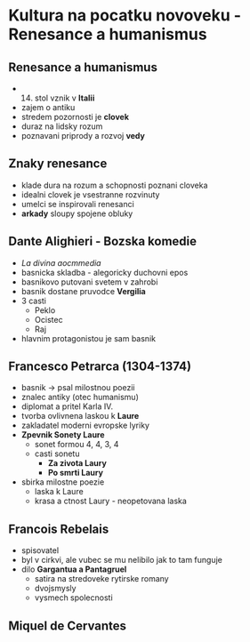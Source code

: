 

# Kultura na pocatku novoveku - Renesance a humanismus

## Renesance a humanismus

- 14. stol vznik v **Italii**
- zajem o antiku
- stredem pozornosti je **clovek**
- duraz na lidsky rozum
- poznavani priprody a rozvoj **vedy** 

## Znaky renesance

- klade dura na rozum a schopnosti poznani cloveka
- idealni clovek je vsestranne rozvinuty
- umelci se inspirovali renesanci
- **arkady** sloupy spojene obluky

## Dante Alighieri - Bozska komedie

- *La divina aocmmedia*
- basnicka skladba - alegoricky duchovni epos
- basnikovo putovani svetem v zahrobi
- basnik dostane pruvodce **Vergilia**
- 3 casti
  - Peklo
  - Ocistec
  - Raj
- hlavnim protagonistou je sam basnik

## Francesco Petrarca (1304-1374)

- basnik -> psal milostnou poezii
- znalec antiky (otec humanismu)
- diplomat a pritel Karla IV.
- tvorba ovlivnena laskou k **Laure**
- zakladatel moderni evropske lyriky
- **Zpevnik Sonety Laure**
  - sonet formou 4, 4, 3, 4
  - casti sonetu
    - **Za zivota Laury**
    - **Po smrti Laury**
- sbirka milostne poezie
  - laska k Laure
  - krasa a ctnost Laury - neopetovana laska

## Francois Rebelais

- spisovatel
- byl v cirkvi, ale vubec se mu nelibilo jak to tam funguje
- dilo **Gargantua a Pantagruel**
  - satira na stredoveke rytirske romany
  - dvojsmysly
  - vysmech spolecnosti 

## Miquel de Cervantes